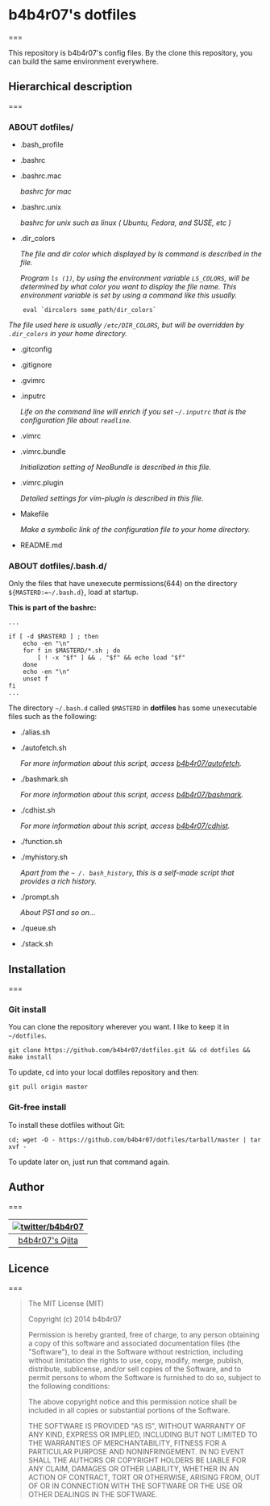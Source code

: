 # b4b4r07's dotfiles

===

This repository is b4b4r07's config files. By the clone this repository, you can build the same environment everywhere.

## Hierarchical description

===

### ABOUT dotfiles/

* .bash_profile
* .bashrc
* .bashrc.mac

	*bashrc for mac*

* .bashrc.unix

	*bashrc for unix such as linux ( Ubuntu, Fedora, and SUSE, etc )*

* .dir_colors

	*The file and dir color which displayed by ls command is described in the file.* 
	
	*Program `ls (1)`, by using the environment variable `LS_COLORS`, will be determined by what color you want to display the file name. This environment variable is set by using a command like this usually.*

	 
```
	eval `dircolors some_path/dir_colors`
```

*The file used here is usually `/etc/DIR_COLORS`, but will be overridden by `.dir_colors` in your home directory.*

* .gitconfig
* .gitignore
* .gvimrc
* .inputrc

	*Life on the command line will enrich if you set `~/.inputrc` that is the configuration file about `readline`.*

* .vimrc
* .vimrc.bundle

	*Initialization setting of NeoBundle is described in this file.*

* .vimrc.plugin

	*Detailed settings for vim-plugin is described in this file.*

* Makefile

	*Make a symbolic link of the configuration file to your home directory.*

* README.md

### ABOUT dotfiles/.bash.d/
Only the files that have unexecute permissions(644) on the directory `${MASTERD:=~/.bash.d}`, load at startup.

**This is part of the bashrc:**

```
...

if [ -d $MASTERD ] ; then
	echo -en "\n"
	for f in $MASTERD/*.sh ; do
		[ ! -x "$f" ] && . "$f" && echo load "$f"
	done
	echo -en "\n"
	unset f
fi
...

```

The directory `~/.bash.d` called `$MASTERD` in **dotfiles** has some unexecutable files such as the following:

* ./alias.sh
* ./autofetch.sh

	*For more information about this script, access [b4b4r07/autofetch](https://github.com/b4b4r07/autofetch).*

* ./bashmark.sh

	*For more information about this script, access [b4b4r07/bashmark](https://github.com/b4b4r07/bashmark).*

* ./cdhist.sh

	*For more information about this script, access [b4b4r07/cdhist](https://github.com/b4b4r07/cdhist).*

* ./function.sh
* ./myhistory.sh

	*Apart from the `~ /. bash_history`, this is a self-made script that provides a rich history.*

* ./prompt.sh

	*About PS1 and so on...*

* ./queue.sh
* ./stack.sh

## Installation

===

### Git install

You can clone the repository wherever you want. I like to keep it in `~/dotfiles`.

	git clone https://github.com/b4b4r07/dotfiles.git && cd dotfiles && make install

To update, cd into your local dotfiles repository and then:

	git pull origin master

### Git-free install

To install these dotfiles without Git:

	cd; wget -O - https://github.com/b4b4r07/dotfiles/tarball/master | tar xvf -

To update later on, just run that command again.

## Author

===

| [![twitter/b4b4r07](http://www.gravatar.com/avatar/8238c3c0be55b887aa9d6d59bfefa504.png)](http://twitter.com/b4b4r07 "Follow @b4b4r07 on Twitter") |
|:---:|
| [b4b4r07's Qiita](http://qiita.com/b4b4r07/ "b4b4r07 on Qiita") |

## Licence

===

> The MIT License (MIT)
> 
> Copyright (c) 2014 b4b4r07
> 
> Permission is hereby granted, free of charge, to any person obtaining a copy
> of this software and associated documentation files (the "Software"), to deal
> in the Software without restriction, including without limitation the rights
> to use, copy, modify, merge, publish, distribute, sublicense, and/or sell
> copies of the Software, and to permit persons to whom the Software is
> furnished to do so, subject to the following conditions:
>
> The above copyright notice and this permission notice shall be included in
> all copies or substantial portions of the Software.
> 
> THE SOFTWARE IS PROVIDED "AS IS", WITHOUT WARRANTY OF ANY KIND, EXPRESS OR
> IMPLIED, INCLUDING BUT NOT LIMITED TO THE WARRANTIES OF MERCHANTABILITY,
> FITNESS FOR A PARTICULAR PURPOSE AND NONINFRINGEMENT. IN NO EVENT SHALL THE
> AUTHORS OR COPYRIGHT HOLDERS BE LIABLE FOR ANY CLAIM, DAMAGES OR OTHER
> LIABILITY, WHETHER IN AN ACTION OF CONTRACT, TORT OR OTHERWISE, ARISING FROM,
> OUT OF OR IN CONNECTION WITH THE SOFTWARE OR THE USE OR OTHER DEALINGS IN
> THE SOFTWARE.
